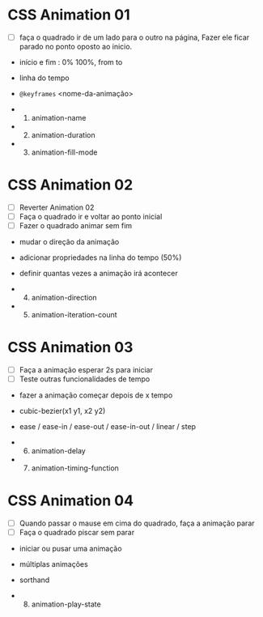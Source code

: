 # CSS Animation 01

- [ ] faça o quadrado ir de um lado para o outro na página, Fazer ele ficar parado no ponto oposto ao inicio.

- início e fim : 0% 100%, from to
- linha do tempo
- `@keyframes` <nome-da-animação>

- 1. animation-name
- 2. animation-duration
- 3. animation-fill-mode

# CSS Animation 02

- [ ] Reverter Animation 02
- [ ] Faça o quadrado ir e voltar ao ponto inicial
- [ ] Fazer o quadrado animar sem fim

- mudar o direção da animação
- adicionar propriedades na linha do tempo (50%)
- definir quantas vezes a animação irá acontecer

- 4. animation-direction
- 5. animation-iteration-count

# CSS Animation 03

- [ ] Faça a animação esperar 2s para iniciar
- [ ] Teste outras funcionalidades de tempo

- fazer a animação começar depois de x tempo
- cubic-bezier(x1 y1, x2 y2)
- ease / ease-in / ease-out / ease-in-out / linear / step

- 6. animation-delay
- 7. animation-timing-function

# CSS Animation 04

- [ ] Quando passar o mause em cima do quadrado, faça a animação parar
- [ ] Faça o quadrado piscar sem parar

- iniciar ou pusar uma animação
- múltiplas animações
- sorthand

- 8. animation-play-state
